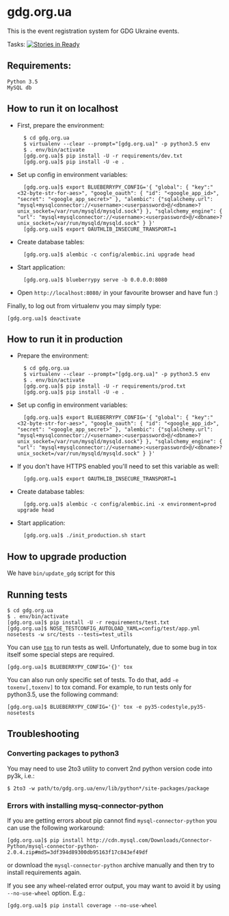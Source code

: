 # gdg.org.ua
This is the event registration system for GDG Ukraine events.

Tasks: [![Stories in Ready](https://badge.waffle.io/GDG-Ukraine/gdg.org.ua.svg?label=ready-for-dev&title=Ready%20for%20dev)](http://waffle.io/GDG-Ukraine/gdg.org.ua)

## Requirements:

    Python 3.5
    MySQL db

## How to run it on localhost

* First, prepare the environment:

        $ cd gdg.org.ua
        $ virtualenv --clear --prompt="[gdg.org.ua]" -p python3.5 env
        $ . env/bin/activate
        [gdg.org.ua]$ pip install -U -r requirements/dev.txt
        [gdg.org.ua]$ pip install -U -e .

* Set up config in environment variables:

        [gdg.org.ua]$ export BLUEBERRYPY_CONFIG='{ "global": { "key":"<32-byte-str-for-aes>", "google_oauth": { "id": "<google_app_id>", "secret": "<google_app_secret>" }, "alembic": {"sqlalchemy.url": "mysql+mysqlconnector://<username>:<userpassword>@/<dbname>?unix_socket=/var/run/mysqld/mysqld.sock"} }, "sqlalchemy_engine": { "url": "mysql+mysqlconnector://<username>:<userpassword>@/<dbname>?unix_socket=/var/run/mysqld/mysqld.sock" } }'
        [gdg.org.ua]$ export OAUTHLIB_INSECURE_TRANSPORT=1

* Create database tables:

        [gdg.org.ua]$ alembic -c config/alembic.ini upgrade head

* Start application:

        [gdg.org.ua]$ blueberrypy serve -b 0.0.0.0:8080

* Open `http://localhost:8080/` in your favourite browser and have fun :)

Finally, to log out from virtualenv you may simply type:

    [gdg.org.ua]$ deactivate

## How to run it in production

* Prepare the environment:

        $ cd gdg.org.ua
        $ virtualenv --clear --prompt="[gdg.org.ua]" -p python3.5 env
        $ . env/bin/activate
        [gdg.org.ua]$ pip install -U -r requirements/prod.txt
        [gdg.org.ua]$ pip install -U -e .

* Set up config in environment variables:

        [gdg.org.ua]$ export BLUEBERRYPY_CONFIG='{ "global": { "key":"<32-byte-str-for-aes>", "google_oauth": { "id": "<google_app_id>", "secret": "<google_app_secret>" }, "alembic": {"sqlalchemy.url": "mysql+mysqlconnector://<username>:<userpassword>@/<dbname>?unix_socket=/var/run/mysqld/mysqld.sock"} }, "sqlalchemy_engine": { "url": "mysql+mysqlconnector://<username>:<userpassword>@/<dbname>?unix_socket=/var/run/mysqld/mysqld.sock" } }'

* If you don't have HTTPS enabled you'll need to set this variable as well:

        [gdg.org.ua]$ export OAUTHLIB_INSECURE_TRANSPORT=1

* Create database tables:

        [gdg.org.ua]$ alembic -c config/alembic.ini -x environment=prod upgrade head

* Start application:

        [gdg.org.ua]$ ./init_production.sh start

## How to upgrade production

We have `bin/update_gdg` script for this

## Running tests

    $ cd gdg.org.ua
    $ . env/bin/activate
    [gdg.org.ua]$ pip install -U -r requirements/test.txt
    [gdg.org.ua]$ NOSE_TESTCONFIG_AUTOLOAD_YAML=config/test/app.yml nosetests -w src/tests --tests=test_utils

You can use [`tox`](https://tox.readthedocs.org) to run tests as well. Unfortunately, due to some bug in tox itself some special steps are required.

    [gdg.org.ua]$ BLUEBERRYPY_CONFIG='{}' tox

You can also run only specific set of tests. To do that, add `-e toxenv[,toxenv]` to tox comand. For example, to run tests only for python3.5, use the following command:

    [gdg.org.ua]$ BLUEBERRYPY_CONFIG='{}' tox -e py35-codestyle,py35-nosetests

## Troubleshooting

### Converting packages to python3
You may need to use 2to3 utility to convert 2nd python version code into py3k, i.e.:

    $ 2to3 -w path/to/gdg.org.ua/env/lib/python*/site-packages/package

### Errors with installing mysq-connector-python
If you are getting errors about pip cannot find `mysql-connector-python` you can use the following workaround:

    [gdg.org.ua]$ pip install http://cdn.mysql.com/Downloads/Connector-Python/mysql-connector-python-2.0.4.zip#md5=3df394d89300db95163f17c843ef49df

or download the `mysql-connector-python` archive manually and then try to install requirements again.

If you see any wheel-related error output, you may want to avoid it by using
`--no-use-wheel` option. E.g.:

    [gdg.org.ua]$ pip install coverage --no-use-wheel

